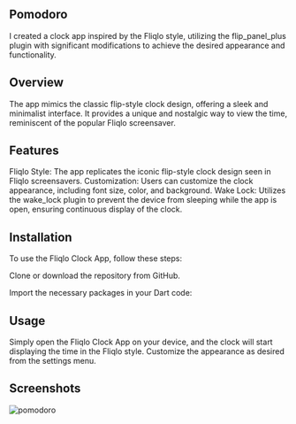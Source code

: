 ## Pomodoro
   I created a clock app inspired by the Fliqlo style, utilizing the flip_panel_plus plugin with 
   significant modifications to achieve the desired appearance and functionality.

## Overview
  The app mimics the classic flip-style clock design, offering a sleek and minimalist interface. 
  It provides a unique and nostalgic way to view the time, reminiscent of the popular Fliqlo screensaver.

## Features
  Fliqlo Style: The app replicates the iconic flip-style clock design seen in Fliqlo screensavers.
  Customization: Users can customize the clock appearance, including font size, color, and background.
  Wake Lock: Utilizes the wake_lock plugin to prevent the device from sleeping while the app is open, ensuring continuous display of the clock.

## Installation
  To use the Fliqlo Clock App, follow these steps:

  Clone or download the repository from GitHub.

  Import the necessary packages in your Dart code:

## Usage
  Simply open the Fliqlo Clock App on your device, and the clock will start displaying the time in the Fliqlo style. 
  Customize the appearance as desired from the settings menu.

## Screenshots
![pomodoro](https://github.com/Ankit180898/pomodoro/assets/48925155/1d7f44fa-b005-49f9-9ef1-1659a2f7df15)

